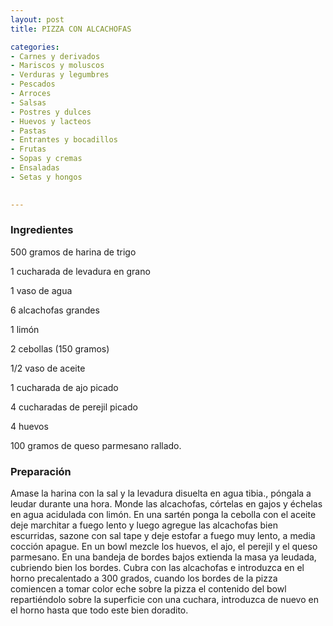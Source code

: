 ```yaml
---
layout: post
title: PIZZA CON ALCACHOFAS

categories:
- Carnes y derivados
- Mariscos y moluscos
- Verduras y legumbres
- Pescados
- Arroces
- Salsas
- Postres y dulces
- Huevos y lacteos
- Pastas
- Entrantes y bocadillos
- Frutas
- Sopas y cremas
- Ensaladas
- Setas y hongos
 

---
```


<h3>Ingredientes</h3>

500 gramos de harina de trigo

1 cucharada de levadura en grano

1 vaso de agua

6 alcachofas grandes

1 limón

2 cebollas (150 gramos)

1/2 vaso de aceite

1 cucharada de ajo picado

4 cucharadas de perejil picado

4 huevos

100 gramos de queso parmesano rallado.

<h3>Preparación</h3>

Amase la harina con la sal y la levadura disuelta en agua tibia., póngala a leudar durante una hora. Monde las alcachofas, córtelas en gajos y échelas en agua acidulada con limón. En una sartén ponga la cebolla con el aceite deje marchitar a fuego lento y luego agregue las alcachofas bien escurridas, sazone con sal tape y deje estofar a fuego muy lento, a media cocción apague. En un bowl mezcle los huevos, el ajo, el perejil y el queso parmesano. En una bandeja de bordes bajos extienda la masa ya leudada, cubriendo bien los bordes. Cubra con las alcachofas e introduzca en el horno precalentado a 300 grados, cuando los bordes de la pizza comiencen a tomar color eche sobre la pizza el contenido del bowl repartiéndolo sobre la superficie con una cuchara, introduzca de nuevo en el horno hasta que todo este bien doradito.

